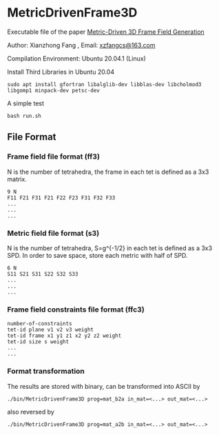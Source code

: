 # MetricDrivenFrame3D

Executable file of the paper [Metric-Driven 3D Frame Field Generation](https://doi.org/10.1109/TVCG.2021.3136199)

Author: Xianzhong Fang , Email: xzfangcs@163.com

Compilation Environment: Ubuntu 20.04.1 (Linux)

Install Third Libraries in Ubuntu 20.04
```console
sudo apt install gfortran libalglib-dev libblas-dev libcholmod3 libgomp1 minpack-dev petsc-dev
```


A simple test
```
bash run.sh
```

## File Format
### Frame field file format  (ff3)
N is the number of tetrahedra, the frame in each tet is defined as a 3x3 matrix.
```
9 N
F11 F21 F31 F21 F22 F23 F31 F32 F33
...
...
...
```

### Metric field file format (s3)
N is the number of tetrahedra, S=g^{-1/2} in each tet is defined as a 3x3 SPD.
In order to save space, store each metric with half of SPD.
```
6 N
S11 S21 S31 S22 S32 S33
...
...
...
```

### Frame field constraints file format (ffc3)
```
number-of-constraints
tet-id plane v1 v2 v3 weight
tet-id frame x1 y1 z1 x2 y2 z2 weight
tet-id size s weight
...
...
```

### Format transformation
The results are stored with binary, can be transformed into ASCII by
```
./bin/MetricDrivenFrame3D prog=mat_b2a in_mat=<...> out_mat=<...>
```
also reversed by
```console
./bin/MetricDrivenFrame3D prog=mat_a2b in_mat=<...> out_mat=<...>
```
